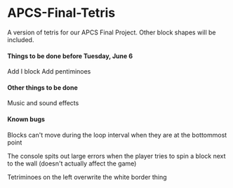 # APCS-Final-Tetris
A version of tetris for our APCS Final Project. Other block shapes will be included.

#### Things to be done before Tuesday, June 6

Add I block
Add pentiminoes

#### Other things to be done
Music and sound effects

#### Known bugs
Blocks can't move during the loop interval when they are at the bottommost point

The console spits out large errors when the player tries to spin a block next to the wall (doesn't actually affect the game)

Tetriminoes on the left overwrite the white border thing
